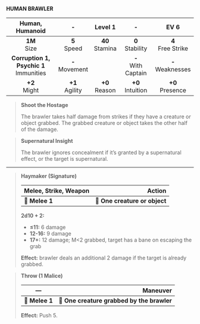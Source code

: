 **HUMAN BRAWLER**

|              Human, Humanoid              |         -         |      Level 1      |           -           |         EV 6         |
|:-----------------------------------------:|:-----------------:|:-----------------:|:---------------------:|:--------------------:|
|              **1M**<br>Size               |  **5**<br>Speed   | **40**<br>Stamina |  **0**<br>Stability   | **4**<br>Free Strike |
| **Corruption 1, Psychic 1**<br>Immunities | **-**<br>Movement |                   | **-**<br>With Captain | **-**<br>Weaknesses  |
|              **+2**<br>Might              | **+1**<br>Agility | **+0**<br>Reason  |  **+0**<br>Intuition  |  **+0**<br>Presence  |

> **Shoot the Hostage**
> 
> The brawler takes half damage from strikes if they have a creature or object grabbed. The grabbed creature or object takes the other half of the damage.

> **Supernatural Insight**
> 
> The brawler ignores concealment if it’s granted by a supernatural effect, or the target is supernatural.

---

> **Haymaker (Signature)**
> 
> | **Melee, Strike, Weapon** |                    **Action** |
> | ------------------------- | -----------------------------:|
> | **📏 Melee 1**            | **🎯 One creature or object** |
> 
> **2d10 + 2:**
> 
> - **≤11:** 6 damage
> - **12-16:** 9 damage
> - **17+:** 12 damage; M<2 grabbed, target has a bane on escaping the grab
> 
> **Effect:** brawler deals an additional 2 damage if the target is already grabbed.

> **Throw (1 Malice)**
> 
> | **—**          |                               **Maneuver** |
> | -------------- | ------------------------------------------:|
> | **📏 Melee 1** | **🎯 One creature grabbed by the brawler** |
> 
> **Effect:** Push 5.
